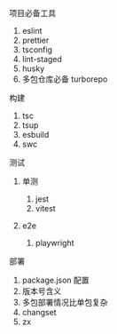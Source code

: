 
<!-- <CardSkill /> -->

项目必备工具

1. eslint
2. prettier
3. tsconfig
4. lint-staged
5. husky
6. 多包仓库必备 turborepo
   
构建

1. tsc
2. tsup
3. esbuild
4. swc


测试

1. 单测
   1. jest
   2. vitest

2. e2e
   1. playwright


部署

1. package.json 配置
2. 版本号含义
3. 多包部署情况比单包复杂
4. changset
5. zx
